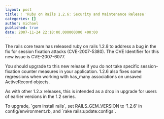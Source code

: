 ```yaml
---
layout: post
title: ! 'Ruby on Rails 1.2.6: Security and Maintenance Release'
categories: []
author: michael
published: true
date: 2007-11-24 22:18:00.000000000 +00:00
---
```

<p>The rails core team has released ruby on rails 1.2.6 to address a bug in the fix for session fixation attacks (<span class="caps">CVE</span>-2007-5380). The <span class="caps">CVE</span> Identifier for this new issue is <span class="caps">CVE</span>-2007-6077.</p>
<p>You should upgrade to this new release if you do not take specific session-fixation counter measures in your application.   1.2.6 also fixes some regressions when working with has_many associations on unsaved ActiveRecord objects.</p>
<p>As with other 1.2.x releases, this is intended as a drop in upgrade for users of earlier versions in the 1.2 series.</p>
<p>To upgrade, `gem install rails`, set RAILS_GEM_VERSION to &#8216;1.2.6&#8217; in config/environment.rb, and `rake rails:update:configs`.</p>